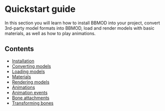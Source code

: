 # Quickstart guide
In this section you will learn how to install BBMOD into your project, convert
3rd-party model formats into BBMOD, load and render models with basic materials,
as well as how to play animations.

## Contents
* [Installation](./QuickstartInstallation.html)
* [Converting models](./QuickstartConvertingModels.html)
* [Loading models](./QuickstartLoadingModels.html)
* [Materials](./QuickstartMaterials.html)
* [Rendering models](./QuickstartRenderingModels.html)
* [Animations](./QuickstartAnimations.html)
* [Animation events](./QuickstartAnimationEvents.html)
* [Bone attachments](./QuickstartBoneAttachments.html)
* [Transforming bones](./QuickstartTransformingBones.html)
